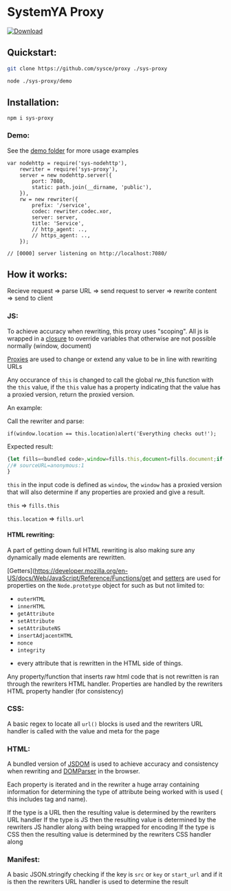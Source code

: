 # SystemYA Proxy

<a href="https://www.npmjs.com/package/sys-proxy">![Download](https://img.shields.io/npm/dw/sys-proxyp)</a>

## Quickstart:

```sh
git clone https://github.com/sysce/proxy ./sys-proxy

node ./sys-proxy/demo
```

## Installation:

```
npm i sys-proxy
```

### Demo:

See the [demo folder](demo/) for more usage examples

```
var nodehttp = require('sys-nodehttp'),
	rewriter = require('sys-proxy'),
	server = new nodehttp.server({
		port: 7080,
		static: path.join(__dirname, 'public'),
	}),
	rw = new rewriter({
		prefix: '/service',
		codec: rewriter.codec.xor,
		server: server,
		title: 'Service',
		// http_agent: ..,
		// https_agent: ..,
	});

// [0000] server listening on http://localhost:7080/
```

## How it works:

Recieve request => parse URL => send request to server => rewrite content => send to client

### JS:

To achieve accuracy when rewriting, this proxy uses "scoping". All js is wrapped in a [closure](https://developer.mozilla.org/en-US/docs/Web/JavaScript/Closures) to override variables that otherwise are not possible normally (window, document)

[Proxies](https://developer.mozilla.org/en-US/docs/Web/JavaScript/Reference/Global_Objects/Proxy) are used to change or extend any value to be in line with rewriting URLs

Any occurance of `this` is changed to call the global rw_this function with the `this` value, if the `this` value has a property indicating that the value has a proxied version, return the proxied version.

An example:

Call the rewriter and parse:
```
if(window.location == this.location)alert('Everything checks out!');
```

Expected result:

```js
{let fills=<bundled code>,window=fills.this,document=fills.document;if(window.location == rw_this(this).location)alert('Everything checks out!');
//# sourceURL=anonymous:1
}
```

`this` in the input code is defined as `window`, the `window` has a proxied version that will also determine if any properties are proxied and give a result.

`this` => `fills.this`

`this.location` => `fills.url`

#### HTML rewriting:

A part of getting down full HTML rewriting is also making sure any dynamically made elements are rewritten.

[Getters](https://developer.mozilla.org/en-US/docs/Web/JavaScript/Reference/Functions/get and [setters](https://developer.mozilla.org/en-US/docs/Web/JavaScript/Reference/Functions/set) are used for properties on the `Node.prototype` object for such as but not limited to:

- `outerHTML`
- `innerHTML`
- `getAttribute`
- `setAttribute`
- `setAttributeNS`
- `insertAdjacentHTML`
- `nonce`
- `integrity`
+ every attribute that is rewritten in the HTML side of things.

Any property/function that inserts raw html code that is not rewritten is ran through the rewriters HTML handler.
Properties are handled by the rewriters HTML property handler (for consistency)

### CSS:

A basic regex to locate all `url()` blocks is used and the rewriters URL handler is called with the value and meta for the page

### HTML:

A bundled version of [JSDOM](https://www.npmjs.com/package/jsdom) is used to achieve accuracy and consistency when rewriting and [DOMParser](https://developer.mozilla.org/en-US/docs/Web/API/DOMParser) in the browser.

Each property is iterated and in the rewriter a huge array containing information for determining the type of attribute being worked with is used ( this includes tag and name).

If the type is a URL then the resulting value is determined by the rewriters URL handler
If the type is JS then the resulting value is determined by the rewriters JS handler along with being wrapped for encoding
If the type is CSS then the resulting value is determined by the rewriters CSS handler along

### Manifest:

A basic JSON.stringify checking if the key is `src` or `key` or `start_url` and if it is then the rewriters URL handler is used to determine the result
